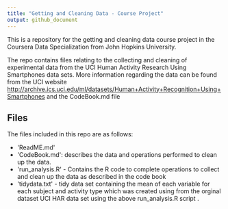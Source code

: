 ```yaml
---
title: "Getting and Cleaning Data - Course Project"
output: github_document
---
```


This is a repository for the getting and cleaning data course project in the Coursera Data Specialization from John Hopkins University.

The repo contains files relating to the collecting and cleaning of experimental data from the UCI Human Activity Research Using Smartphones data sets. More information regarding the data can be found from the UCI website 
http://archive.ics.uci.edu/ml/datasets/Human+Activity+Recognition+Using+Smartphones
and the CodeBook.md file

## Files

The files included in this repo are as follows:

- 'ReadME.md'
- 'CodeBook.md': describes the data and operations performed to clean up the data.
- 'run_analysis.R' - Contains the R code to complete operations to collect and clean up the data as described in the code book
- 'tidydata.txt' - tidy data set containing the mean of each variable for each subject and activity type which was created using from the orginal dataset UCI HAR data set using the above run_analysis.R script .
